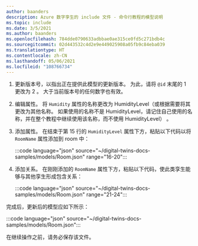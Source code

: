 ```yaml
---
author: baanders
description: Azure 数字孪生的 include 文件 - 命令行教程的模型说明
ms.topic: include
ms.date: 3/5/2021
ms.author: baanders
ms.openlocfilehash: 784dde0790633adbbae0ae315ce0fd5c271bdb4c
ms.sourcegitcommit: 02d443532c4d2e9e449025908a05fb9c84eba039
ms.translationtype: HT
ms.contentlocale: zh-CN
ms.lasthandoff: 05/06/2021
ms.locfileid: "108766734"
---
```

1. 更新版本号，以指出正在提供此模型的更新版本。 为此，请将 `@id` 末尾的 1 更改为 2 。 大于当前版本号的任何数字也有效。
1. 编辑属性。 将 `Humidity` 属性的名称更改为 HumidityLevel（或根据需要将其更改为其他名称。 如果使用的名称不是 HumidityLevel，请记住自己使用的名称，并在整个教程中继续使用该名称，而不使用 HumidityLevel） 。
1. 添加属性。 在结束于第 15 行的 `HumidityLevel` 属性下方，粘贴以下代码以将 `RoomName` 属性添加到 room 中：

    :::code language="json" source="~/digital-twins-docs-samples/models/Room.json" range="16-20":::

1. 添加关系。 在刚刚添加的 `RoomName` 属性下方，粘贴以下代码，使此类孪生能够与其他孪生形成包含关系：

    :::code language="json" source="~/digital-twins-docs-samples/models/Room.json" range="21-24":::

完成后，更新后的模型应如下所示：

:::code language="json" source="~/digital-twins-docs-samples/models/Room.json":::

在继续操作之前，请务必保存该文件。